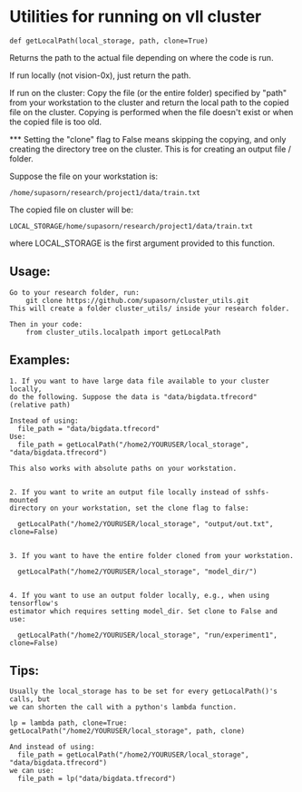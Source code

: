 # Utilities for running on vll cluster

    def getLocalPath(local_storage, path, clone=True)
 
Returns the path to the actual file depending on where the code is run.

  If run locally (not vision-0x), just return the path.


  If run on the cluster:
    Copy the file (or the entire folder) specified by "path" from your
    workstation to the cluster and return the local path to the copied
    file on the cluster. Copying is performed when the file doesn't
    exist or when the copied file is too old.

  *** Setting the "clone" flag to False means skipping the copying,
  and only creating the directory tree on the cluster. This is for creating
  an output file / folder.

  Suppose the file on your workstation is:
  
    /home/supasorn/research/project1/data/train.txt
    
  The copied file on cluster will be:
  
    LOCAL_STORAGE/home/supasorn/research/project1/data/train.txt
    
  where LOCAL_STORAGE is the first argument provided to this function.


  ## Usage:
    Go to your research folder, run:
        git clone https://github.com/supasorn/cluster_utils.git
    This will create a folder cluster_utils/ inside your research folder.

    Then in your code:
        from cluster_utils.localpath import getLocalPath


  ## Examples:
    1. If you want to have large data file available to your cluster locally,
    do the following. Suppose the data is "data/bigdata.tfrecord"
    (relative path)

    Instead of using:
      file_path = "data/bigdata.tfrecord"
    Use:
      file_path = getLocalPath("/home2/YOURUSER/local_storage", "data/bigdata.tfrecord")

    This also works with absolute paths on your workstation.


    2. If you want to write an output file locally instead of sshfs-mounted
    directory on your workstation, set the clone flag to false:

      getLocalPath("/home2/YOURUSER/local_storage", "output/out.txt", clone=False)


    3. If you want to have the entire folder cloned from your workstation.

      getLocalPath("/home2/YOURUSER/local_storage", "model_dir/")


    4. If you want to use an output folder locally, e.g., when using tensorflow's
    estimator which requires setting model_dir. Set clone to False and use:

      getLocalPath("/home2/YOURUSER/local_storage", "run/experiment1", clone=False)


  ## Tips:
    Usually the local_storage has to be set for every getLocalPath()'s calls, but
    we can shorten the call with a python's lambda function.

    lp = lambda path, clone=True: getLocalPath("/home2/YOURUSER/local_storage", path, clone)

    And instead of using:
      file_path = getLocalPath("/home2/YOURUSER/local_storage", "data/bigdata.tfrecord")
    we can use:
      file_path = lp("data/bigdata.tfrecord")

